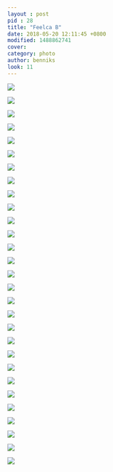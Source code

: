 ```yaml
---
layout : post
pid : 28
title: "Feelca B"
date: 2018-05-20 12:11:45 +0800
modified: 1488862741
cover: 
category: photo
author: benniks
look: 11
---
```

![](https://ws3.sinaimg.cn/large/006tNc79gy1g2cmyuiffkj30sg0lcdix.jpg)

![](https://ws1.sinaimg.cn/large/006tNc79gy1g2cmyvff9fj30sg0lc790.jpg)

![](https://ws3.sinaimg.cn/large/006tNc79gy1g2cmywgrihj30sg0lcdke.jpg)

![](https://ws4.sinaimg.cn/large/006tNc79gy1g2cmyxziiuj30sg0lcjyn.jpg)

![](https://ws1.sinaimg.cn/large/006tNc79gy1g2cmyzryh0j30sg0lcq7b.jpg)

![](https://ws1.sinaimg.cn/large/006tNc79gy1g2cmz0hwbaj30sg0lcwey.jpg)

![](https://ws1.sinaimg.cn/large/006tNc79gy1g2cmz1t0t9j30sg0lcwng.jpg)

![](https://ws2.sinaimg.cn/large/006tNc79gy1g2cmz3we40j30sg0lc40t.jpg)

![](https://ws3.sinaimg.cn/large/006tNc79gy1g2cmz5aux2j30sg0lctcu.jpg)

![](https://ws4.sinaimg.cn/large/006tNc79gy1g2cmz7no30j30sg0lc0ug.jpg)

![](https://ws4.sinaimg.cn/large/006tNc79gy1g2cmz8fxhhj30sg0lcwg2.jpg)

![](https://ws4.sinaimg.cn/large/006tNc79gy1g2cmz9ekvaj30sg0lcwez.jpg)

![](https://ws4.sinaimg.cn/large/006tNc79gy1g2cmzarwgij30sg0lcq4b.jpg)

![](https://ws4.sinaimg.cn/large/006tNc79gy1g2cmzchk4zj30sg0lc0yz.jpg)

![](https://ws1.sinaimg.cn/large/006tNc79gy1g2cmzfougnj30sg0lcn1n.jpg)

![](https://ws4.sinaimg.cn/large/006tNc79gy1g2cmzh0dpij30sg0lcn0x.jpg)

![](https://ws4.sinaimg.cn/large/006tNc79gy1g2cmzi31ipj30sg0lc45t.jpg)

![](https://ws4.sinaimg.cn/large/006tNc79gy1g2cmzkmh5aj30sg0lctca.jpg)

![](https://ws4.sinaimg.cn/large/006tNc79gy1g2cmzlna6ij30sg0lcq7a.jpg)

![](https://ws2.sinaimg.cn/large/006tNc79gy1g2cmzmo23xj30sg0lc447.jpg)

![](https://ws1.sinaimg.cn/large/006tNc79gy1g2cmzo3l4vj30sg0lcdj0.jpg)

![](https://ws3.sinaimg.cn/large/006tNc79gy1g2cmzpb4jhj30sg0lcjts.jpg)

![](https://ws3.sinaimg.cn/large/006tNc79gy1g2cmzqf74yj30sg0lcjwq.jpg)

![](https://ws1.sinaimg.cn/large/006tNc79gy1g2cmzrx0zfj30sg0lc469.jpg)

![](https://ws3.sinaimg.cn/large/006tNc79gy1g2cmztm2mvj30sg0lcmxs.jpg)

![](https://ws3.sinaimg.cn/large/006tNc79gy1g2cmzueiyoj30sg0lc3yw.jpg)

![](https://ws3.sinaimg.cn/large/006tNc79gy1g2cmzw7lf5j30sg0lcwf3.jpg)

![](https://ws2.sinaimg.cn/large/006tNc79gy1g2cmzxjyf2j30sg0lcgqv.jpg)

![](https://ws4.sinaimg.cn/mw1024/006tKfTcgy1fri7pjjvlcj31a00yigua.jpg)
